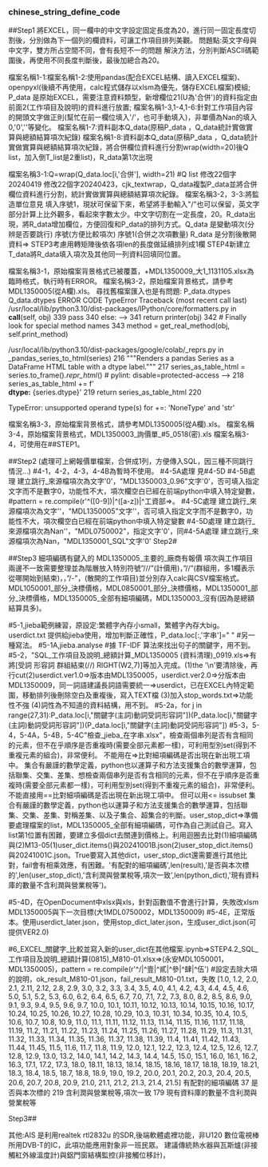 ### chinese_string_define_code
##Step1 
將EXCEL，同一欄中的中文字設定固定長度為20，進行同一固定長度切割後，分別做為下一個列的欄資料，可讓工作項目排列美觀。
問題點:英文字母與中文字，雙方所占空間不同，會有長短不一的問題
解決方法，分別判斷ASCII碼範圍後，再使用不同長度判斷後，最後加總合為20。

檔案名稱1-1:檔案名稱1-2:使用pandas(配合EXCEL結構、讀入EXCEL檔案)、openpyxl(後續不再使用，calc程式儲存以xlsm為優先，儲存EXCEL檔案)模組;
P_data 是原始EXCEL，需要注意資料類型，新增欄位21(U為'合併')的資料指定由前面2(工作項目及說明)的資料進行放置;
檔案名稱1-3,1-4,1-6:針對工作項目內容的開頭文字做正則(幫忙在前一欄位填入'/'，也可手動填入)，非單價為Nan的填入0,'0',''等變化。
檔案名稱1-7:資料副本Q_data(原稿P_data ，Q_data統計實做實算與總額結算項次紀錄)
檔案名稱1-8:資料副本Q_data(原稿P_data ，Q_data統計實做實算與總額結算項次紀錄，將合併欄位資料進行分割wrap(width=20)後Q list，加入倒T_list是2重list)，R_data第1次出現

檔案名稱3-1:Q=wrap(Q_data.loc[i,'合併'], width=21) #Q list 修改22個字20240419 修改22個字20240423，cjk_textwrap，Q_data複製P_data並將合併欄位資料進行分割，統計實做實算與總額結算項次紀錄。
檔案名稱3-2，3-3:將監造單位意見 填入序號1，現狀可保留下來，希望將手動輸入"/"也可以保留，英文字部分計算上比外觀多，看起來字數太少。中文字切割在一定長度，20。R_data出現，將R_data增加欄位，方便回復和P_data的排列方式。Q_data 是變動項次(分辨是否要跳行) 序號(方便比較項次) 序號1(合併之次項數量) R_data 是分割後散開資料=> STEP3考慮用轉矩陣後依各項len的長度做延續排列成1欄 STEP4新建立T_data將R_data填入項次及其他同一列資料回填同位置。

檔案名稱3-1，原始檔案背景格式已被覆蓋，+MDL1350009_大1_1131105.xlsx為臨時格式，執行時有ERROR。
檔案名稱3-2，原始檔案背景格式，請參考MDL1350005(從A欄).xls。
尋找舊檔案匯入也是有問題:
P_data.dtypes
Q_data.dtypes
ERROR CODE
TypeError                                 Traceback (most recent call last)
/usr/local/lib/python3.10/dist-packages/IPython/core/formatters.py in __call__(self, obj)
    339                 pass
    340             else:
--> 341                 return printer(obj)
    342             # Finally look for special method names
    343             method = get_real_method(obj, self.print_method)

/usr/local/lib/python3.10/dist-packages/google/colab/_reprs.py in _pandas_series_to_html(series)
    216     """Renders a pandas Series as a DataFrame HTML table with a dtype label."""
    217     series_as_table_html = series.to_frame()._repr_html_()  # pylint: disable=protected-access
--> 218     series_as_table_html += f'<br><label><b>dtype:</b> {series.dtype}</label>'
    219     return series_as_table_html
    220 

TypeError: unsupported operand type(s) for +=: 'NoneType' and 'str'




檔案名稱3-3，原始檔案背景格式，請參考MDL1350005(從A欄).xls。
檔案名稱3-4，原始檔案背景格式，MDL1350003_詢價單_#5_0518(密).xls
檔案名稱3-4，可使用在##STEP1。

##Step2 (處理可上網報價單檔案，合併成1列，方便傳入SQL，因三種不同跳行情況...)
#4-1，4-2，4-3，4-4B為暫時不使用。
#4-5A處理 見#4-5D
#4-5B處理 建立跳行_來源檔項次為文字'0'，"MDL1350003_0.96"文字'0'，否可填入指定文字而不是數字0，功能性不大，項次欄空白已經在前端python中填入特定變數，#pattern = re.compile(r'^\([0-9]\)|^\([a-z]\)|^工資部=>。
#4-5C處理 建立跳行_來源檔項次為文字''，"MDL1350005"文字''，否可填入指定文字而不是數字0，功能性不大，項次欄空白已經在前端python中填入特定變數
#4-5D處理 建立跳行_來源檔項次為Nan''，"MDL0750002"，指定文字'0'，同#4-5A處理 建立跳行_來源檔項次為Nan，"MDL1350001_SQL"文字'0'
Step2#

##Step3
細項編碼有鍵入的
MDL1350005_主要的_廠商有報價
項次與工作項目 兩邊不一致需要整理並為階層放入特別符號”///”(計價用)，”//”(群組用，多1欄表示從哪開始到結束)，，”/-”，(散開的工作項目)並分別存入calc與CSV檔案格式。
MDL1050001_部分_決標價格，MDL0850001_部分_決標價格，MDL1350001_部分_決標價格，MDL1350005_全部有細項編碼，MDL1350003_沒有(因為是總額結算具多)。

#5-1,jieba範例練習，原設定:繁體字內存小small，繁體字內存大big。userdict.txt 提供給jieba使用，增加判斷正確性，P_data.loc[:,'字串']=" " #另一種寫法。
#5-1A,jieba.analyse #據 TF-IDF 算法來找出句子的關鍵字，用不到。
#5-2，"SQL_工作項目及說明_總額計算_MDL1350005 (資料清理)_0919.xls=>有將[受詞   形容詞  群組結束(//)  RIGHT(W2,7)]等加入完成。(1)the '\n'要清除後，再行cut(2)userdict.ver1.0=>版本由MDL1350005，userdict.ver2.0=>分版本由MDL1350009，同一詞語建議長詞語需要統一=>userdict，已在EXCEL內特定範圍，移動排列後刪除空白及重複後，寫入TEXT檔 (3)加入stop_words.txt=>功能性不強 (4)詞性為不知道的資料結構，用不到。
#5-2a，for j in range(27,31):P_data.loc[i,"關鍵字(主詞)動詞受詞形容詞"])(P_data.loc[i,"關鍵字(主詞)動詞受詞形容詞"])(P_data.loc[i,"關鍵字(主詞)動詞受詞形容詞"])
#5-3，5-4，5-4A，5-4B，5-4C"檢查_jieba_在字串.xlsx"，檢查兩個串列是否有含相同的元素，但不在乎順序是否重複時(需要全部元素都一樣)，可利用型別set(得到不重複元素的組合)，非常便利。 不能用在=>比對細項編碼是否出現在新出現工項中。 集合有嚴謹的數學定義，python也以運算子和方法支援集合的數學運算，包括聯集、交集、差集、想檢查兩個串列是否有含相同的元素，但不在乎順序是否重複時(需要全部元素都一樣)，可利用型別set(得到不重複元素的組合)，非常便利。 不能直接用==比對細項編碼是否出現在新出現工項中。 但可以用<= issubset 集合有嚴謹的數學定義，python也以運算子和方法支援集合的數學運算，包括聯集、交集、差集、對稱差集、以及子集合、超集合的判斷。user_stop_dict=>準備要處理檔案的list，MDL1350005_全部有細項編碼，可作為自己測試自己。寫入list第1位置有困難，要建立多個dict去關連到價格上。利用迴圈去比對(1)細項編碼與(2)M13-05(1)user_dict.items()與20241001B.json(2)user_stop_dict.items()與20241001C.json。True要寫入其他dict，user_stop_dict還需要進行其他比對，fail會有相乘效應，有困難。'有配對的細項編碼',len(result),'是否與本次標的',len(user_stop_dict),'含利潤與營業稅等,項次一致',len(python_dict),'現有資料庫的數量不含利潤與營業稅等')。

#5-4D，在OpenDocument中xlsx與xls，針對函數值不會進行計算，失敗改xlsm MDL1350005與下一次目標(大1MDL0750002，MDL1350009)
#5-4E，正常版本。使用userdict_later.json，使用stop_dict_later.json，生成user_dict.json(可提供VER2.0)

#6_EXCEL_關鍵字_比較並寫入新的user_dict在其他檔案.ipynb=>STEP4.2_SQL_工作項目及說明_總額計算(0815)_M810-01.xlsx=>(永安MDL1050001，MDL1350005)，pattern = re.compile(r'^/|^壹|^貳|^參|^肆|^伍') #設定去除大項的說明，ok_result_M810-01.json，fail_result_M810-01.txt，失敗 [1.0, 1.2, 2.0, 2.1, 2.11, 2.12, 2.8, 2.9, 3.0, 3.2, 3.3, 3.4, 3.5, 4.0, 4.1, 4.2, 4.3, 4.4, 4.5, 4.6, 5.0, 5.1, 5.2, 5.3, 6.0, 6.2, 6.4, 6.5, 6.7, 7.0, 7.1, 7.2, 7.3, 8.0, 8.2, 8.5, 8.6, 9.0, 9.1, 9.3, 9.4, 9.5, 9.6, 9.7, 10.0, 10.1, 10.11, 10.12, 10.13, 10.14, 10.15, 10.16, 10.17, 10.24, 10.25, 10.26, 10.27, 10.28, 10.29, 10.3, 10.31, 10.34, 10.35, 10.4, 10.5, 10.6, 10.7, 10.8, 10.9, 11.0, 11.1, 11.11, 11.12, 11.13, 11.14, 11.15, 11.16, 11.17, 11.18, 11.19, 11.2, 11.21, 11.22, 11.23, 11.24, 11.25, 11.26, 11.27, 11.28, 11.29, 11.3, 11.31, 11.32, 11.33, 11.34, 11.35, 11.36, 11.37, 11.38, 11.39, 11.4, 11.41, 11.42, 11.43, 11.44, 11.45, 11.5, 11.6, 11.7, 11.8, 11.9, 12.0, 12.1, 12.2, 12.3, 12.4, 12.5, 12.6, 12.7, 12.8, 12.9, 13.0, 13.2, 14.0, 14.1, 14.2, 14.3, 14.4, 14.5, 15.0, 15.1, 16.0, 16.1, 16.2, 16.3, 17.1, 17.2, 17.3, 18.0, 18.11, 18.13, 18.14, 18.15, 18.16, 18.17, 18.18, 18.19, 18.21, 18.3, 18.4, 18.5, 18.7, 18.8, 18.9, 19.0, 19.2, 20.0, 20.1, 20.2, 20.3, 20.4, 20.5, 20.6, 20.7, 20.8, 20.9, 21.0, 21.1, 21.2, 21.3, 21.4, 21.5]
有配對的細項編碼 37 是否與本次標的 219 含利潤與營業稅等,項次一致 179 現有資料庫的數量不含利潤與營業稅等

Step3##

其他:AIS 是利用realtek rtl2832u 的SDR,後端軟體處裡功能，非U120 數位電視棒所用DVB-T的IC，此項功能應用對象非一班民眾。
建議傳統熱水器與瓦斯爐(非接觸紅外線溫度計)與鋁門窗結構監控(非接觸位移計)，
